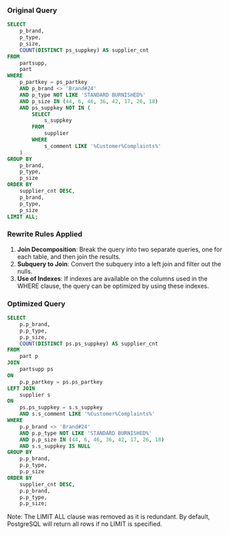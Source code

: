 ### Original Query
```sql
SELECT 
    p_brand, 
    p_type, 
    p_size, 
    COUNT(DISTINCT ps_suppkey) AS supplier_cnt 
FROM 
    partsupp, 
    part 
WHERE 
    p_partkey = ps_partkey 
    AND p_brand <> 'Brand#24' 
    AND p_type NOT LIKE 'STANDARD BURNISHED%' 
    AND p_size IN (44, 6, 46, 36, 42, 17, 26, 18) 
    AND ps_suppkey NOT IN ( 
        SELECT 
            s_suppkey 
        FROM 
            supplier 
        WHERE 
            s_comment LIKE '%Customer%Complaints%' 
    ) 
GROUP BY 
    p_brand, 
    p_type, 
    p_size 
ORDER BY 
    supplier_cnt DESC, 
    p_brand, 
    p_type, 
    p_size 
LIMIT ALL;
```

### Rewrite Rules Applied
1. **Join Decomposition**: Break the query into two separate queries, one for each table, and then join the results.
2. **Subquery to Join**: Convert the subquery into a left join and filter out the nulls.
3. **Use of Indexes**: If indexes are available on the columns used in the WHERE clause, the query can be optimized by using these indexes.

### Optimized Query
```sql
SELECT 
    p.p_brand, 
    p.p_type, 
    p.p_size, 
    COUNT(DISTINCT ps.ps_suppkey) AS supplier_cnt 
FROM 
    part p 
JOIN 
    partsupp ps 
ON 
    p.p_partkey = ps.ps_partkey 
LEFT JOIN 
    supplier s 
ON 
    ps.ps_suppkey = s.s_suppkey 
    AND s.s_comment LIKE '%Customer%Complaints%' 
WHERE 
    p.p_brand <> 'Brand#24' 
    AND p.p_type NOT LIKE 'STANDARD BURNISHED%' 
    AND p.p_size IN (44, 6, 46, 36, 42, 17, 26, 18) 
    AND s.s_suppkey IS NULL 
GROUP BY 
    p.p_brand, 
    p.p_type, 
    p.p_size 
ORDER BY 
    supplier_cnt DESC, 
    p.p_brand, 
    p.p_type, 
    p.p_size;
```
Note: The LIMIT ALL clause was removed as it is redundant. By default, PostgreSQL will return all rows if no LIMIT is specified.